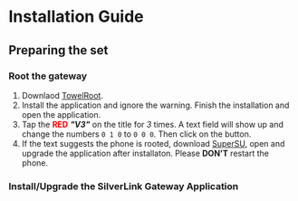 # Installation Guide

## Preparing the set

### Root the gateway
1. Downlaod [TowelRoot](bit.ly/1RRWWAk).
2. Install the application and ignore the warning. Finish the installation and open the application.
3. Tap the <span style="color:red">**RED**</span> ***"V3"*** on the title for *3* times. A text field will show up and change the numbers `0 1 0` to `0 0 0`. Then click on the button.
4. If the text suggests the phone is rooted, download [SuperSU](bit.ly/1ph6RGA), open and upgrade the application after installaton. Please **DON'T** restart the phone.

### Install/Upgrade the SilverLink Gateway Application

